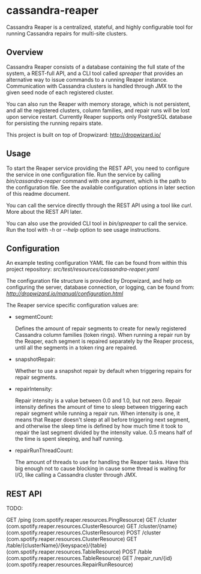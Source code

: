 cassandra-reaper
================

Cassandra Reaper is a centralized, stateful, and highly configurable tool for running Cassandra
repairs for multi-site clusters.


Overview
--------

Cassandra Reaper consists of a database containing the full state of the system, a REST-full API,
and a CLI tool called *spreaper* that provides an alternative way to issue commands to a running
Reaper instance. Communication with Cassandra clusters is handled through JMX to the given seed
node of each registered cluster.

You can also run the Reaper with memory storage, which is not persistent, and all the registered
clusters, column families, and repair runs will be lost upon service restart. Currently Reaper
supports only PostgreSQL database for persisting the running repairs state.

This project is built on top of Dropwizard:
http://dropwizard.io/


Usage
-----

To start the Reaper service providing the REST API, you need to configure the service in one
configuration file. Run the service by calling *bin/cassandra-reaper* command with one
argument, which is the path to the configuration file. See the available configuration options
in later section of this readme document.

You can call the service directly through the REST API using a tool like *curl*. More about
the REST API later.

You can also use the provided CLI tool in *bin/spreaper* to call the service. Run the tool with
*-h* or *--help* option to see usage instructions.


Configuration
-------------

An example testing configuration YAML file can be found from within this project repository:
*src/test/resources/cassandra-reaper.yaml*

The configuration file structure is provided by Dropwizard, and help on configuring the server,
database connection, or logging, can be found from:
*http://dropwizard.io/manual/configuration.html*

The Reaper service specific configuration values are:

* segmentCount:

  Defines the amount of repair segments to create for newly registered Cassandra column families
  (token rings). When running a repair run by the Reaper, each segment is repaired separately
  by the Reaper process, until all the segments in a token ring are repaired.

* snapshotRepair:

  Whether to use a snapshot repair by default when triggering repairs for repair segments.

* repairIntensity:

  Repair intensity is a value between 0.0 and 1.0, but not zero. Repair intensity defines
  the amount of time to sleep between triggering each repair segment while running a repair run.
  When intensity is one, it means that Reaper doesn't sleep at all before triggering next segment,
  and otherwise the sleep time is defined by how much time it took to repair the last segment
  divided by the intensity value. 0.5 means half of the time is spent sleeping, and half running.

* repairRunThreadCount:

  The amount of threads to use for handling the Reaper tasks. Have this big enough not to cause
  blocking in cause some thread is waiting for I/O, like calling a Cassandra cluster through JMX.


REST API
--------

TODO:

  GET     /ping (com.spotify.reaper.resources.PingResource)
  GET     /cluster (com.spotify.reaper.resources.ClusterResource)
  GET     /cluster/{name} (com.spotify.reaper.resources.ClusterResource)
  POST    /cluster (com.spotify.reaper.resources.ClusterResource)
  GET     /table/{clusterName}/{keyspace}/{table} (com.spotify.reaper.resources.TableResource)
  POST    /table (com.spotify.reaper.resources.TableResource)
  GET     /repair_run/{id} (com.spotify.reaper.resources.RepairRunResource)
